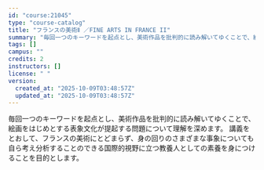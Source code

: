```yaml
---
id: "course:21045"
type: "course-catalog"
title: "フランスの美術Ⅱ ／FINE ARTS IN FRANCE II"
summary: "毎回一つのキーワードを起点とし、美術作品を批判的に読み解いてゆくことで、絵画をはじめとする表象文化が提起する問題について理解を深めます。 講義をとおして、フランスの美術にとどまらず、身の回りのさまざまな事象についても自ら考え分析することので…"
tags: []
campus: ""
credits: 2
instructors: []
license: " "
version:
  created_at: "2025-10-09T03:48:57Z"
  updated_at: "2025-10-09T03:48:57Z"
---
```


毎回一つのキーワードを起点とし、美術作品を批判的に読み解いてゆくことで、絵画をはじめとする表象文化が提起する問題について理解を深めます。 講義をとおして、フランスの美術にとどまらず、身の回りのさまざまな事象についても自ら考え分析することのできる国際的視野に立つ教養人としての素養を身につけることを目的とします。
